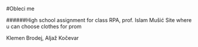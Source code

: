 #Obleci me

######High school assignment for class RPA, prof. Islam Mušić
Site where u can choose clothes for prom

Klemen Brodej, Aljaž Kočevar
